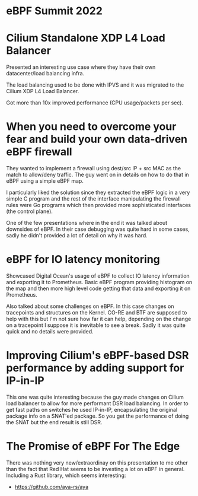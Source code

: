 # eBPF Summit 2022

# Cilium Standalone XDP L4 Load Balancer

Presented an interesting use case where they have their own datacenter/load
balancing infra.

The load balancing used to be done with IPVS and it was migrated to
the Cilium XDP L4 Load Balancer.

Got more than 10x improved performance (CPU usage/packets per sec).

# When you need to overcome your fear and build your own data-driven eBPF firewall

They wanted to implement a firewall using dest/src IP + src MAC as the match
to allow/deny traffic. The guy went on in details on how to do that in eBPF
using a simple eBPF map.

I particularly liked the solution since they extracted the eBPF logic in a very
simple C program and the rest of the interface manipulating the firewall rules
were Go programs which then provided more sophisticated interfaces (the control plane).

One of the few presentations where in the end it was talked about downsides of eBPF.
In their case debugging was quite hard in some cases, sadly he didn't provided a lot
of detail on why it was hard.

# eBPF for IO latency monitoring

Showcased Digital Ocean's usage of eBPF to collect IO latency information and
exporting it to Prometheus. Basic eBPF program providing histogram on the map
and then more high level code getting that data and exporting it on Prometheus.

Also talked about some challenges on eBPF. In this case changes on tracepoints
and structures on the Kernel. CO-RE and BTF are supposed to help with this but
I'm not sure how far it can help, depending on the change on a tracepoint I suppose
it is inevitable to see a break. Sadly it was quite quick and no details were
provided.

# Improving Cilium's eBPF-based DSR performance by adding support for IP-in-IP

This one was quite interesting because the guy made changes on Cilium load balancer
to allow for more performant DSR load balancing. In order to get fast paths on
switches he used IP-in-IP, encapsulating the original package info on a SNAT'ed package.
So you get the performance of doing the SNAT but the end result is still DSR.

# The Promise of eBPF For The Edge

There was nothing very new/extraordinay on this presentation to me other
than the fact that Red Hat seems to be investing a lot on eBPF in general.
Including a Rust library, which seems interesting:

- https://github.com/aya-rs/aya
